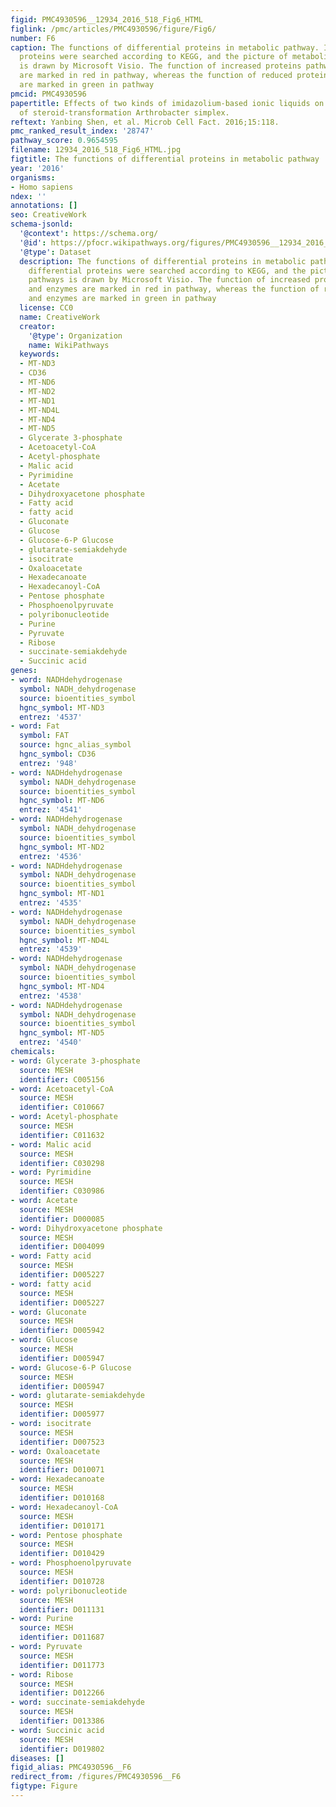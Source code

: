 ```yaml
---
figid: PMC4930596__12934_2016_518_Fig6_HTML
figlink: /pmc/articles/PMC4930596/figure/Fig6/
number: F6
caption: The functions of differential proteins in metabolic pathway. Identified differential
  proteins were searched according to KEGG, and the picture of metabolic pathways
  is drawn by Microsoft Visio. The function of increased proteins pathways and enzymes
  are marked in red in pathway, whereas the function of reduced proteins and enzymes
  are marked in green in pathway
pmcid: PMC4930596
papertitle: Effects of two kinds of imidazolium-based ionic liquids on the characteristics
  of steroid-transformation Arthrobacter simplex.
reftext: Yanbing Shen, et al. Microb Cell Fact. 2016;15:118.
pmc_ranked_result_index: '28747'
pathway_score: 0.9654595
filename: 12934_2016_518_Fig6_HTML.jpg
figtitle: The functions of differential proteins in metabolic pathway
year: '2016'
organisms:
- Homo sapiens
ndex: ''
annotations: []
seo: CreativeWork
schema-jsonld:
  '@context': https://schema.org/
  '@id': https://pfocr.wikipathways.org/figures/PMC4930596__12934_2016_518_Fig6_HTML.html
  '@type': Dataset
  description: The functions of differential proteins in metabolic pathway. Identified
    differential proteins were searched according to KEGG, and the picture of metabolic
    pathways is drawn by Microsoft Visio. The function of increased proteins pathways
    and enzymes are marked in red in pathway, whereas the function of reduced proteins
    and enzymes are marked in green in pathway
  license: CC0
  name: CreativeWork
  creator:
    '@type': Organization
    name: WikiPathways
  keywords:
  - MT-ND3
  - CD36
  - MT-ND6
  - MT-ND2
  - MT-ND1
  - MT-ND4L
  - MT-ND4
  - MT-ND5
  - Glycerate 3-phosphate
  - Acetoacetyl-CoA
  - Acetyl-phosphate
  - Malic acid
  - Pyrimidine
  - Acetate
  - Dihydroxyacetone phosphate
  - Fatty acid
  - fatty acid
  - Gluconate
  - Glucose
  - Glucose-6-P Glucose
  - glutarate-semiakdehyde
  - isocitrate
  - Oxaloacetate
  - Hexadecanoate
  - Hexadecanoyl-CoA
  - Pentose phosphate
  - Phosphoenolpyruvate
  - polyribonucleotide
  - Purine
  - Pyruvate
  - Ribose
  - succinate-semiakdehyde
  - Succinic acid
genes:
- word: NADHdehydrogenase
  symbol: NADH_dehydrogenase
  source: bioentities_symbol
  hgnc_symbol: MT-ND3
  entrez: '4537'
- word: Fat
  symbol: FAT
  source: hgnc_alias_symbol
  hgnc_symbol: CD36
  entrez: '948'
- word: NADHdehydrogenase
  symbol: NADH_dehydrogenase
  source: bioentities_symbol
  hgnc_symbol: MT-ND6
  entrez: '4541'
- word: NADHdehydrogenase
  symbol: NADH_dehydrogenase
  source: bioentities_symbol
  hgnc_symbol: MT-ND2
  entrez: '4536'
- word: NADHdehydrogenase
  symbol: NADH_dehydrogenase
  source: bioentities_symbol
  hgnc_symbol: MT-ND1
  entrez: '4535'
- word: NADHdehydrogenase
  symbol: NADH_dehydrogenase
  source: bioentities_symbol
  hgnc_symbol: MT-ND4L
  entrez: '4539'
- word: NADHdehydrogenase
  symbol: NADH_dehydrogenase
  source: bioentities_symbol
  hgnc_symbol: MT-ND4
  entrez: '4538'
- word: NADHdehydrogenase
  symbol: NADH_dehydrogenase
  source: bioentities_symbol
  hgnc_symbol: MT-ND5
  entrez: '4540'
chemicals:
- word: Glycerate 3-phosphate
  source: MESH
  identifier: C005156
- word: Acetoacetyl-CoA
  source: MESH
  identifier: C010667
- word: Acetyl-phosphate
  source: MESH
  identifier: C011632
- word: Malic acid
  source: MESH
  identifier: C030298
- word: Pyrimidine
  source: MESH
  identifier: C030986
- word: Acetate
  source: MESH
  identifier: D000085
- word: Dihydroxyacetone phosphate
  source: MESH
  identifier: D004099
- word: Fatty acid
  source: MESH
  identifier: D005227
- word: fatty acid
  source: MESH
  identifier: D005227
- word: Gluconate
  source: MESH
  identifier: D005942
- word: Glucose
  source: MESH
  identifier: D005947
- word: Glucose-6-P Glucose
  source: MESH
  identifier: D005947
- word: glutarate-semiakdehyde
  source: MESH
  identifier: D005977
- word: isocitrate
  source: MESH
  identifier: D007523
- word: Oxaloacetate
  source: MESH
  identifier: D010071
- word: Hexadecanoate
  source: MESH
  identifier: D010168
- word: Hexadecanoyl-CoA
  source: MESH
  identifier: D010171
- word: Pentose phosphate
  source: MESH
  identifier: D010429
- word: Phosphoenolpyruvate
  source: MESH
  identifier: D010728
- word: polyribonucleotide
  source: MESH
  identifier: D011131
- word: Purine
  source: MESH
  identifier: D011687
- word: Pyruvate
  source: MESH
  identifier: D011773
- word: Ribose
  source: MESH
  identifier: D012266
- word: succinate-semiakdehyde
  source: MESH
  identifier: D013386
- word: Succinic acid
  source: MESH
  identifier: D019802
diseases: []
figid_alias: PMC4930596__F6
redirect_from: /figures/PMC4930596__F6
figtype: Figure
---
```

